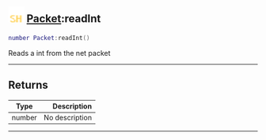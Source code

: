 ## <img src="../../.gitbook/assets/shared.png" width="32" height="32" /> [Packet](../packet/README.md):readInt

```lua
number Packet:readInt()
```

Reads a int from the net packet<br>

-----------------
## Returns

| Type   | Description |
| ------ | ----------: |
| number | No description |


--------